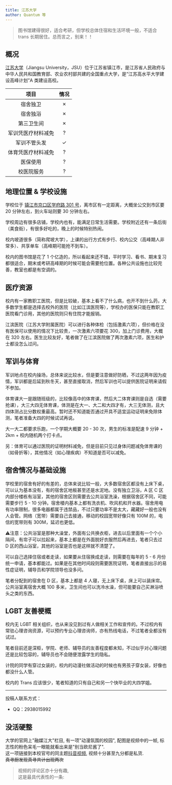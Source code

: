 ```yaml
---
title: 江苏大学
author: Quantum 等
---
```


> 图书馆建得很好，适合考研，但学校总体住宿和生活环境一般，不适合 trans 长期居住。总而言之，别来！！

## 概况

[江苏大学](https://www.ujs.edu.cn)（Jiangsu University，JSU）位于江苏省镇江市，是江苏省人民政府与中华人民共和国教育部、农业农村部共建的全国重点大学，是“江苏高水平大学建设高峰计划”A 类建设高校。

|项目|情况|
|:---:|:---:|
|宿舍独卫|✗|
|宿舍独浴|✗|
|第三卫生间|✗|
|军训凭医疗材料减免|?|
|军训不管头发|✓|
|体育凭医疗材料减免|?|
|医保使用|?|
|校医院服务|?|

## 地理位置 & 学校设施

学校位于 [镇江市京口区学府路 301 号](https://amap.com/place/B01FF02CA4)，离市区有一定距离，大概坐公交到市区要 20 分钟左右，到火车站则要 30 分钟左右。

学校周边有很多店铺，学校内也有，能满足日常生活需要。学校附近还有一条后街（美食街），有很多好吃的，晚上的时候特别热闹。

校内坡道很多（简称爬坡大学），上课的出行方式有步行、校内公交（高峰期人非常多）、共享单车（高峰期可能抢不到车）。

校内的图书馆是花了 1 个亿造的，所以看起来还不错，平时学习、看书、期末复习都很适合，期末或考研高峰期的时候可能会需要抢位置。各种公共设施也比较完善，教室也都是有空调的。

## 医疗资源

校内有一家教职工医院，但是比较破，基本上看不了什么病，也开不到什么药，大多数学生都是选择去校外的医院（比如江滨医院等），学校办的医保只能在教职工医院看门诊用，其他的医院则只有住院才能报销。

江滨医院（江苏大学附属医院）可以进行各种体检（包括激素六项），但价格在没有医保可以使用的情况下比较贵，一次激素六项要花 300，加上门诊费用，大概在 320 左右。医生比较友好，笔者做了在江滨医院做了两次激素六项，医生和护士都没怎么过问。

## 军训与体育

军训地点在校内操场，总体来说比较水，但是要注意做好防晒，不过这两年因为疫情，军训都是后延到秋冬天，甚至直接取消，然后军训也可以提供医院证明来请假不参加。

体育课大一是跟随班级的，比较像高中的体育课，然后大二体育课则是自选（需要抢课），大三大四无体育课，体测是在大一、大二和大四才有，大三无体测，且大四体测占比分数权重最高。暂时还不知道能否通过开具不适宜运动证明来免除体测，笔者准备大四的时候试试再说。

大一大二都要求乐跑，一个学期大概要 20 - 30 次，男生的标准是配速 9 分钟 + 2km + 校内随机两个打卡点。

另：体育可以通过医院的证明材料减免，但是目前只见过身体问题减免体育课的（如骨折等），其他情况（如心理疾病）不知道是否可以减免。

## 宿舍情况与基础设施

学校里的宿舍有好的有差的，总体来说比较一般，大多数宿舍区都没有上床下桌，可以认为基本没有，有的宿舍区地板甚至还是水泥地。没有独立卫浴，A 区 C 区内部分楼栋有浴室，其他的宿舍区则需要去公共浴室洗澡，根据宿舍区不同，可能需要步行 5 - 10 分钟。宿舍楼内基本上都有洗衣机、吹风机和开水器。宿舍用电有功率限制，很多电器都属于违禁品，不过只要功率不是太大，藏藏好一般也没有人会管。网络（宽带）需要自己去接通，移动的校园宽带好像只有 100M 的，电信的宽带则有 300M，延迟也更低。

⚠️注意：公共浴室是那种大澡堂，外面有公共换衣柜，进去以后里面有一个个小隔间，有帘子可以拉起来，基本上都是在外面脱好衣服然后再进去，笔者只去过 D 区的西山浴室，其他的浴室是否也是这样就不清楚了。

可以自己选择住宿或者走读，如果要从住宿换成走读，则需要在每年的 5 - 6 月份统一申请，基本都能过。如果是在其他时间段则需要医院证明，笔者直接出示的易性症证明，辅导员和学院领导也没多问。

笔者分配到的宿舍在 D 区，基本上都是 4 人寝，无上床下桌，床上可以装床帘。公共浴室离宿舍大概 100 多米，卫生间也可以洗冷水澡，但可能要自己买淋浴喷头之类的东西。

## LGBT 友善梗概

校内无 LGBT 相关组织，也从来没见到过有人做相关工作和宣传的。不过校内有常驻心理咨询资源，可以预约专业心理咨询师，亦有热线电话，不过笔者全都没有试过。

笔者目前还是深柜，学院、老师、辅导员的友善程度都未知，不过似乎对心理问题还是比较包容的，辅导员也不会随便泄露学生的隐私。

计院的同学有穿过女装的，校内的动漫社做活动的时候也有男孩子穿女装，好像也都没什么人管。

校内的 Trans 应该很少，笔者知道的只有自己和另一个快毕业的大四学姐。

---

投稿人联系方式：

- QQ：2938015992

## 没活硬整
大学的官网上"融媒江大"栏目, 有一项"动漫氛围的校园", 配图是视频中的一帧, 标志性的粉色呆毛一眼能就看出来是"别当欧尼酱了".  
这一项链接到本校官号的同主题[抖音视频](https://www.douyin.com/video/7304246467978448163), 视频十分甚至九分都是私货.  
~~真寻厨发现真寻共计出现两次~~

>视频的评论区亦十分有趣,  
>这是最具代表性的一条:  